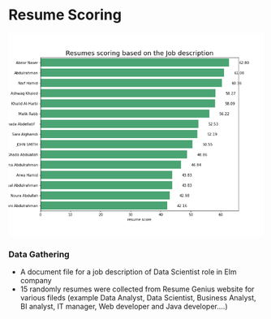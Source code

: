 # Resume Scoring 




<p align="center"><img src="https://github.com/mmehmadi94/Data_Science_Bootcamp_codingDojo/blob/master/Resume_Scoring/Resumes_scores.png" width="700" height="400"></p>


### Data Gathering

- A document file for a job description of Data Scientist role in Elm company
- 15 randomly resumes were collected from Resume Genius website for various fileds  (example Data Analyst, Data Scientist, Business Analyst, BI analyst, IT manager, Web developer and Java developer....)
